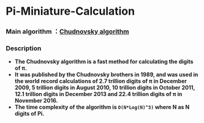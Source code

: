 # Pi-Miniature-Calculation
### Main algorithm ：[Chudnovsky algorithm](https://en.wikipedia.org/wiki/Chudnovsky_algorithm)

### Description
- **The Chudnovsky algorithm is a fast method for calculating the digits of π.** 
- **It was published by the Chudnovsky brothers in 1989, and was used in the world record calculations of 2.7 trillion digits of π in December 2009, 5 trillion digits in August 2010, 10 trillion digits in October 2011, 12.1 trillion digits in December 2013 and 22.4 trillion digits of π in November 2016.** 
- **The time complexity of the algorithm is `O(N*Log(N)^3)` where N as N digits of Pi.**


